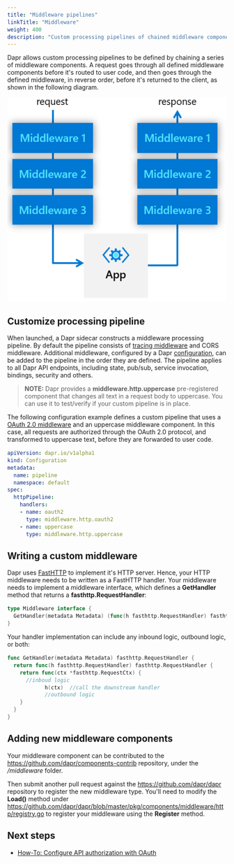 ```yaml
---
title: "Middleware pipelines"
linkTitle: "Middleware"
weight: 400
description: "Custom processing pipelines of chained middleware components"
---
```


Dapr allows custom processing pipelines to be defined by chaining a series of middleware components. A request goes through all defined middleware components before it's routed to user code, and then goes through the defined middleware, in reverse order, before it's returned to the client, as shown in the following diagram.

<img src="/images/middleware.png" width=800>

## Customize processing pipeline

When launched, a Dapr sidecar constructs a middleware processing pipeline. By default the pipeline consists of [tracing middleware](../observability/traces.md) and CORS middleware. Additional middleware, configured by a Dapr [configuration](../configuration/README.md), can be added to the pipeline in the order they are defined. The pipeline applies to all Dapr API endpoints, including state, pub/sub, service invocation, bindings, security and others.

> **NOTE:** Dapr provides a **middleware.http.uppercase** pre-registered component that changes all text in a request body to uppercase. You can use it to test/verify if your custom pipeline is in place.

The following configuration example defines a custom pipeline that uses a [OAuth 2.0 middleware](../../howto/authorization-with-oauth/README.md) and an uppercase middleware component. In this case, all requests are authorized through the OAuth 2.0 protocol, and transformed to uppercase text, before they are forwarded to user code.

```yaml
apiVersion: dapr.io/v1alpha1
kind: Configuration
metadata:
  name: pipeline
  namespace: default
spec:
  httpPipeline:
    handlers:
    - name: oauth2
      type: middleware.http.oauth2
    - name: uppercase
      type: middleware.http.uppercase
```

## Writing a custom middleware

Dapr uses [FastHTTP](https://github.com/valyala/fasthttp) to implement it's HTTP server. Hence, your HTTP middleware needs to be written as a FastHTTP handler. Your middleware needs to implement a middleware interface, which defines a **GetHandler** method that returns a **fasthttp.RequestHandler**:

```go
type Middleware interface {
  GetHandler(metadata Metadata) (func(h fasthttp.RequestHandler) fasthttp.RequestHandler, error)
}
```

Your handler implementation can include any inbound logic, outbound logic, or both:

```go
func GetHandler(metadata Metadata) fasthttp.RequestHandler {
  return func(h fasthttp.RequestHandler) fasthttp.RequestHandler {
    return func(ctx *fasthttp.RequestCtx) {
      //inboud logic
            h(ctx)  //call the downstream handler
            //outbound logic
    }
  }
}
```

## Adding new middleware components
Your middleware component can be contributed to the https://github.com/dapr/components-contrib repository, under the */middleware* folder. 

Then submit another pull request against the https://github.com/dapr/dapr repository to register the new middleware type. You'll need to modify the **Load()** method under https://github.com/dapr/dapr/blob/master/pkg/components/middleware/http/registry.go to register your middleware using the **Register** method.

## Next steps
* [How-To: Configure API authorization with OAuth](../../howto/authorization-with-oauth/README.md)

